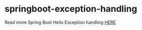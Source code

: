 # springboot-exception-handling
Read more Spring Boot Hello Exception handling <a href="exception-handling-in-spring-boot"> HERE</a>
